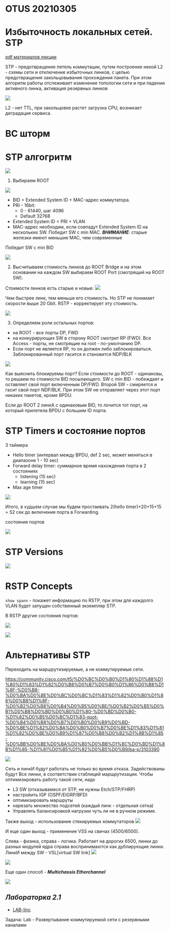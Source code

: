 # OTUS 20210305
# Избыточность локальных сетей. STP

[pdf материалов лекции](OTUS_3_STP-1801_20210309.pdf)

STP - предотвращение петель коммутации, путем построение некой L2 - схемы сети и отключение избыточных линков, с целью предотвращения закольцовывания прохождения пакета. При этом алгоритм работы отслеживает изменение топологии сети и при падении активного линка, активация резервных линков

![](pictures/01.jpg)

L2 - нет TTL, при закольцовке растет загрузка CPU, возникает деградация сервиса.

# BC шторм

# STP алгогритм
![](pictures/02.jpg)

1. Выбираем ROOT

![](pictures/03.jpg)

- BID = Extended System ID + MAC-адрес коммутатора. 
- PRI - 16bit:
   - 0 - 61440, шаг 4096
   - Default 32768
- Extended System ID =  PRI + VLAN
- MAC-адрес необходим, если совпадут Extended System ID на нескольких SW. Победит SW с min MAC. ___ВНИМАНИЕ___: старые железки имеют меньшие MAC, чем современные

Победит SW с min BID 

![](pictures/04.jpg)

2. Высчитываем стоимость линков до ROOT Bridge и на этом основании на каждом SW выбираем ROOT Port (смотрящий на ROOT SW).

Стоимости линков есть старые и новые:
![](pictures/05.jpg)

Чем быстрее линк, тем меньше его стоимость. Но STP не понимает скорости выше 20 Gbit. RSTP - корректирует эту стоимость.

![](pictures/06.jpg)

3. Определяем роли остальных портов:
- на ROOT - все порты DP, FWD
- на конкурирующих SW в сторону ROOT смотрит RP (FWD). Все Access - порты, не смотрящие на root - по-умолчанию DP.
- Если порт не является RP, то он должен либо заблокироваться. Заблокированный порт гасится и становится NDP/BLK

![](pictures/07.jpg)

Как выяснить блокируемы порт? 
Если стоимости до ROOT - одинаковы, то решаем по стоимости BID посылающего. SW с min BID - побеждает и оставляет свой порт включенным DP/FWD. Второй SW - смиряется и гасит свой порт NDP/BLK. При этом SW не отправляет через этот порт никаких пакетов, кроме BPDU.

Если до ROOT 2 линкА с одинаковым BID, то лочится тот порт, на который прилетела BPDU с большим ID порта.


# STP Timers и состояние портов
3 таймера
- Hello timer (интервал между BPDU, def 2 sec, может меняться в диапазоне 1 - 10 sec)
- Forward delay timer: суммарное время нахождения порта в 2 состояниях
   - listening (15 sec)
   - learning (15 sec) 
- Max age timer

![](pictures/08.jpg)

Итого, в худшем случае мы будем простаивать 2(hello timer)+20+15+15 = 52 сек до включения порта в Forwarding.

состояния портов

![](pictures/09.jpg)

# STP Versions

![](pictures/10.jpg)

# RSTP Concepts
```show spann``` - покажет информацию по RSTP, при этом для каждолго VLAN будет запущен собственный экземпляр STP. 

В RSTP другие состояния портов:

![](pictures/11.jpg)


![](pictures/12.jpg)

# Альтернативы STP
Переходить на маршрутизируемые, а не коммутируемые сети.

https://community.cisco.com/t5/%D0%BC%D0%B0%D1%80%D1%88%D1%80%D1%83%D1%82%D0%B8%D0%B7%D0%B0%D1%86%D0%B8%D1%8F-%D0%B8-%D0%BA%D0%BE%D0%BC%D0%BC%D1%83%D1%82%D0%B0%D1%86%D0%B8%D1%8F-%D0%B2%D0%B8%D0%B4%D0%B5%D0%BE/%D0%B2%D0%B5%D0%B1%D0%B8%D0%BD%D0%B0%D1%80-%D0%BD%D0%B0-%D1%82%D0%B5%D0%BC%D1%83-quot-%D0%B4%D0%B8%D0%B7%D0%B0%D0%B9%D0%BD-%D0%BE%D1%82%D0%BA%D0%B0%D0%B7%D0%BE%D1%83%D1%81%D1%82%D0%BE%D0%B9%D1%87%D0%B8%D0%B2%D1%8B%D1%85-%D0%BB%D0%BE%D0%BA%D0%B0%D0%BB%D1%8C%D0%BD%D1%8B%D1%85-%D1%81%D0%B5%D1%82%D0%B5%D0%B9/ba-p/3103390

![](pictures/13.jpg)

Сеть и линкИ будут работать не только во время отказа. Задействованы будут Все линки, в соответствии стаблицей маршрутизации. Чтобы оптимизировать работу такой сети, надо
- L3 SW (отказываемся от STP, не нужны Etch/STP/FHRP)
- настройить IGP (OSPF/EIGRP/BFD)
- оптимизировать маршруты
- нарезать множество подсетей (каждый линк - отдельная сетка)
- Управлять балансировкой нагрузки чуть ли не в ручном режиме.

Также выход - использование стекируемых коммутаторов
![](pictures/14.jpg)

И еще один выход - применение VSS на свичах (4500/6500).

 Слева - физика, справа - логика. Работает на дорогих 6500, линки до разных модулей ядра справа воспринимаются как дублирующие линки. ЛинкИ между SW - VSL[virtual SW link]
![](pictures/15.jpg)

![](pictures/17.jpg)


Еще один способ - ___Multichassis Etherchannel___

![](pictures/18.jpg)


## ___Лабораторка 2.1___

- [LAB-linc](lab02/README.MD)

Задача: Lab - Развертывание коммутируемой сети с резервными каналами